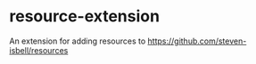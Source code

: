 # resource-extension

An extension for adding resources to https://github.com/steven-isbell/resources
